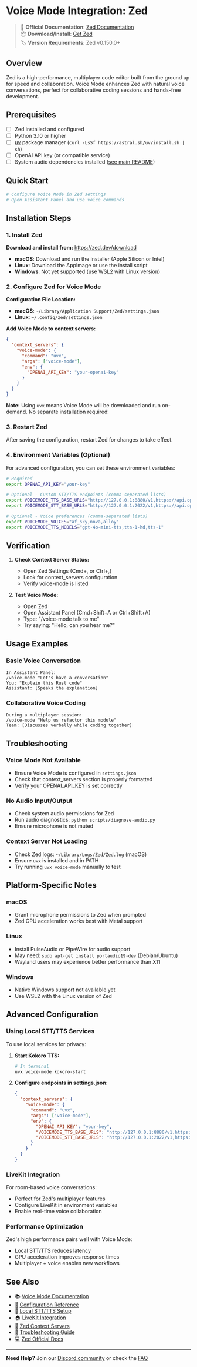 # Voice Mode Integration: Zed

> 🔗 **Official Documentation**: [Zed Documentation](https://zed.dev/docs)  
> 📦 **Download/Install**: [Get Zed](https://zed.dev/download)  
> 🏷️ **Version Requirements**: Zed v0.150.0+

## Overview

Zed is a high-performance, multiplayer code editor built from the ground up for speed and collaboration. Voice Mode enhances Zed with natural voice conversations, perfect for collaborative coding sessions and hands-free development.

## Prerequisites

- [ ] Zed installed and configured
- [ ] Python 3.10 or higher
- [ ] [uv](https://github.com/astral-sh/uv) package manager (`curl -LsSf https://astral.sh/uv/install.sh | sh`)
- [ ] OpenAI API key (or compatible service)
- [ ] System audio dependencies installed ([see main README](../../README.md#system-dependencies))

## Quick Start

```bash
# Configure Voice Mode in Zed settings
# Open Assistant Panel and use voice commands
```

## Installation Steps

### 1. Install Zed

**Download and install from:** https://zed.dev/download

- **macOS**: Download and run the installer (Apple Silicon or Intel)
- **Linux**: Download the AppImage or use the install script  
- **Windows**: Not yet supported (use WSL2 with Linux version)

### 2. Configure Zed for Voice Mode

**Configuration File Location:**
- **macOS**: `~/Library/Application Support/Zed/settings.json`
- **Linux**: `~/.config/zed/settings.json`

**Add Voice Mode to context servers:**

```json
{
  "context_servers": {
    "voice-mode": {
      "command": "uvx",
      "args": ["voice-mode"],
      "env": {
        "OPENAI_API_KEY": "your-openai-key"
      }
    }
  }
}
```

**Note:** Using `uvx` means Voice Mode will be downloaded and run on-demand. No separate installation required!

### 3. Restart Zed

After saving the configuration, restart Zed for changes to take effect.

### 4. Environment Variables (Optional)

For advanced configuration, you can set these environment variables:

```bash
# Required
export OPENAI_API_KEY="your-key"

# Optional - Custom STT/TTS endpoints (comma-separated lists)
export VOICEMODE_TTS_BASE_URLS="http://127.0.0.1:8880/v1,https://api.openai.com/v1"
export VOICEMODE_STT_BASE_URLS="http://127.0.0.1:2022/v1,https://api.openai.com/v1"

# Optional - Voice preferences (comma-separated lists)
export VOICEMODE_VOICES="af_sky,nova,alloy"
export VOICEMODE_TTS_MODELS="gpt-4o-mini-tts,tts-1-hd,tts-1"
```

## Verification

1. **Check Context Server Status:**
   - Open Zed Settings (Cmd+, or Ctrl+,)
   - Look for context_servers configuration
   - Verify voice-mode is listed

2. **Test Voice Mode:**
   - Open Zed
   - Open Assistant Panel (Cmd+Shift+A or Ctrl+Shift+A)
   - Type: "/voice-mode talk to me"
   - Try saying: "Hello, can you hear me?"

## Usage Examples

### Basic Voice Conversation
```
In Assistant Panel:
/voice-mode "Let's have a conversation"
You: "Explain this Rust code"
Assistant: [Speaks the explanation]
```

### Collaborative Voice Coding
```
During a multiplayer session:
/voice-mode "Help us refactor this module"
Team: [Discusses verbally while coding together]
```

## Troubleshooting

### Voice Mode Not Available
- Ensure Voice Mode is configured in `settings.json`
- Check that context_servers section is properly formatted
- Verify your OPENAI_API_KEY is set correctly

### No Audio Input/Output
- Check system audio permissions for Zed
- Run audio diagnostics: `python scripts/diagnose-audio.py`
- Ensure microphone is not muted

### Context Server Not Loading
- Check Zed logs: `~/Library/Logs/Zed/Zed.log` (macOS)
- Ensure `uvx` is installed and in PATH
- Try running `uvx voice-mode` manually to test

## Platform-Specific Notes

### macOS
- Grant microphone permissions to Zed when prompted
- Zed GPU acceleration works best with Metal support

### Linux
- Install PulseAudio or PipeWire for audio support
- May need: `sudo apt-get install portaudio19-dev` (Debian/Ubuntu)
- Wayland users may experience better performance than X11

### Windows
- Native Windows support not available yet
- Use WSL2 with the Linux version of Zed

## Advanced Configuration

### Using Local STT/TTS Services

To use local services for privacy:

1. **Start Kokoro TTS:**
   ```bash
   # In terminal
   uvx voice-mode kokoro-start
   ```

2. **Configure endpoints in settings.json:**
   ```json
   {
     "context_servers": {
       "voice-mode": {
         "command": "uvx",
         "args": ["voice-mode"],
         "env": {
           "OPENAI_API_KEY": "your-key",
           "VOICEMODE_TTS_BASE_URLS": "http://127.0.0.1:8880/v1,https://api.openai.com/v1",
           "VOICEMODE_STT_BASE_URLS": "http://127.0.0.1:2022/v1,https://api.openai.com/v1"
         }
       }
     }
   }
   ```

### LiveKit Integration

For room-based voice conversations:
- Perfect for Zed's multiplayer features
- Configure LiveKit in environment variables
- Enable real-time voice collaboration

### Performance Optimization

Zed's high performance pairs well with Voice Mode:
- Local STT/TTS reduces latency
- GPU acceleration improves response times
- Multiplayer + voice enables new workflows

## See Also

- 📚 [Voice Mode Documentation](../../README.md)
- 🔧 [Configuration Reference](../../configuration.md)
- 🎤 [Local STT/TTS Setup](../../whisper.md)
- 🏠 [LiveKit Integration](../../livekit/README.md)
- 💬 [Zed Context Servers](https://zed.dev/docs/context-servers)
- 🐛 [Troubleshooting Guide](../../troubleshooting/README.md)
- 💻 [Zed Official Docs](https://zed.dev/docs)

---

**Need Help?** Join our [Discord community](https://discord.gg/Hm7dF3uCfG) or check the [FAQ](../../README.md#troubleshooting)